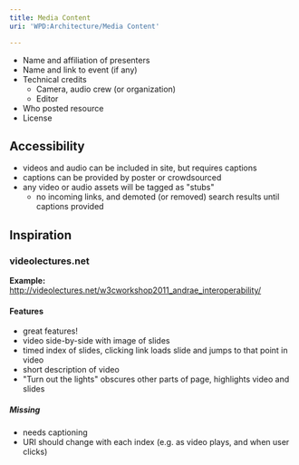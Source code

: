 ```yaml
---
title: Media Content
uri: 'WPD:Architecture/Media Content'

---
```

-   Name and affiliation of presenters
-   Name and link to event (if any)
-   Technical credits
    -   Camera, audio crew (or organization)
    -   Editor
-   Who posted resource
-   License

## <span>Accessibility</span>

-   videos and audio can be included in site, but requires captions
-   captions can be provided by poster or crowdsourced
-   any video or audio assets will be tagged as "stubs"
    -   no incoming links, and demoted (or removed) search results until captions provided

## <span>Inspiration</span>

### <span>videolectures.net</span>

**Example:** <http://videolectures.net/w3cworkshop2011_andrae_interoperability/>

#### <span>Features</span>

-   great features!
-   video side-by-side with image of slides
-   timed index of slides, clicking link loads slide and jumps to that point in video
-   short description of video
-   "Turn out the lights" obscures other parts of page, highlights video and slides

##### <span>Missing</span>

-   needs captioning
-   URI should change with each index (e.g. as video plays, and when user clicks)
